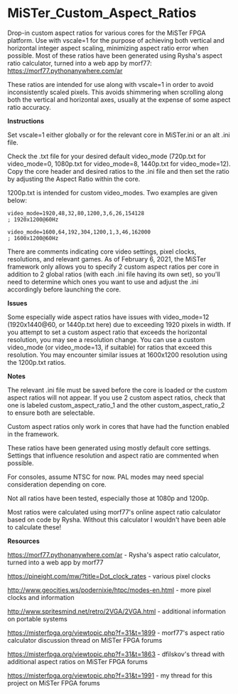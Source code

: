 # MiSTer_Custom_Aspect_Ratios
Drop-in custom aspect ratios for various cores for the MiSTer FPGA platform. Use with vscale=1 for the purpose of achieving both vertical and horizontal integer aspect scaling, minimizing aspect ratio error when possible. Most of these ratios have been generated using Rysha's aspect ratio calculator, turned into a web app by morf77: https://morf77.pythonanywhere.com/ar

These ratios are intended for use along with vscale=1 in order to avoid inconsistently scaled pixels. This avoids shimmering when scrolling along both the vertical and horizontal axes, usually at the expense of some aspect ratio accuracy.

**Instructions**

Set vscale=1 either globally or for the relevant core in MiSTer.ini or an alt .ini file.

Check the .txt file for your desired default video_mode (720p.txt for video_mode=0, 1080p.txt for video_mode=8, 1440p.txt for video_mode=12). Copy the core header and desired ratios to the .ini file and then set the ratio by adjusting the Aspect Ratio within the core.

1200p.txt is intended for custom video_modes. Two examples are given below:

```
video_mode=1920,48,32,80,1200,3,6,26,154128
; 1920x1200@60Hz
```

```
video_mode=1600,64,192,304,1200,1,3,46,162000
; 1600x1200@60Hz
```

There are comments indicating core video settings, pixel clocks, resolutions, and relevant games. As of February 6, 2021, the MiSTer framework only allows you to specify 2 custom aspect ratios per core in addition to 2 global ratios (with each .ini file having its own set), so you'll need to determine which ones you want to use and adjust the .ini accordingly before launching the core.

**Issues**

Some especially wide aspect ratios have issues with video_mode=12 (1920x1440@60, or 1440p.txt here) due to exceeding 1920 pixels in width. If you attempt to set a custom aspect ratio that exceeds the horizontal resolution, you may see a resolution change. You can use a custom video_mode (or video_mode=13, if suitable) for ratios that exceed this resolution. You may encounter similar issues at 1600x1200 resolution using the 1200p.txt ratios.

**Notes**

The relevant .ini file must be saved before the core is loaded or the custom aspect ratios will not appear. If you use 2 custom aspect ratios, check that one is labeled custom_aspect_ratio_1 and the other custom_aspect_ratio_2 to ensure both are selectable.

Custom aspect ratios only work in cores that have had the function enabled in the framework.

These ratios have been generated using mostly default core settings. Settings that influence resolution and aspect ratio are commented when possible.

For consoles, assume NTSC for now. PAL modes may need special consideration depending on core.

Not all ratios have been tested, especially those at 1080p and 1200p.

Most ratios were calculated using morf77's online aspect ratio calculator based on code by Rysha. Without this calculator I wouldn't have been able to calculate these!

**Resources**

https://morf77.pythonanywhere.com/ar - Rysha's aspect ratio calculator, turned into a web app by morf77

https://pineight.com/mw/?title=Dot_clock_rates - various pixel clocks

http://www.geocities.ws/podernixie/htpc/modes-en.html - more pixel clocks and information

http://www.spritesmind.net/retro/2VGA/2VGA.html - additional information on portable systems

https://misterfpga.org/viewtopic.php?f=31&t=1899 - morf77's aspect ratio calculator discussion thread on MiSTer FPGA forums

https://misterfpga.org/viewtopic.php?f=31&t=1863 - dfilskov's thread with additional aspect ratios on MiSTer FPGA forums

https://misterfpga.org/viewtopic.php?f=31&t=1991 - my thread for this project on MiSTer FPGA forums
